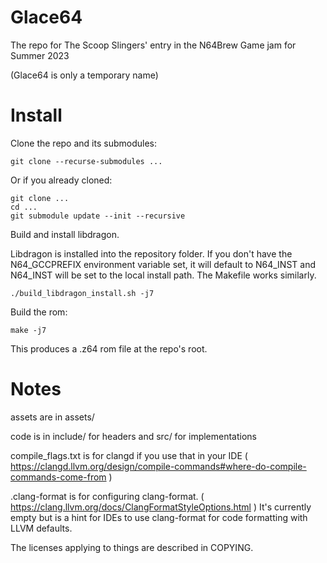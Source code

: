 # Glace64

The repo for The Scoop Slingers' entry in the N64Brew Game jam for Summer 2023

(Glace64 is only a temporary name)

# Install

Clone the repo and its submodules:

```
git clone --recurse-submodules ...
```

Or if you already cloned:

```
git clone ...
cd ...
git submodule update --init --recursive
```

Build and install libdragon.

Libdragon is installed into the repository folder. If you don't have the N64_GCCPREFIX environment variable set, it will default to N64_INST and N64_INST will be set to the local install path. The Makefile works similarly.

```
./build_libdragon_install.sh -j7
```

Build the rom:

```
make -j7
```

This produces a .z64 rom file at the repo's root.

# Notes

assets are in assets/

code is in include/ for headers and src/ for implementations

compile_flags.txt is for clangd if you use that in your IDE ( https://clangd.llvm.org/design/compile-commands#where-do-compile-commands-come-from )

.clang-format is for configuring clang-format. ( https://clang.llvm.org/docs/ClangFormatStyleOptions.html ) It's currently empty but is a hint for IDEs to use clang-format for code formatting with LLVM defaults.

The licenses applying to things are described in COPYING.
